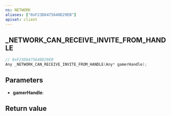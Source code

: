 ```yaml
---
ns: NETWORK
aliases: ["0xF23D6475640D29EB"]
apiset: client
---
```

## _NETWORK_CAN_RECEIVE_INVITE_FROM_HANDLE

```c
// 0xF23D6475640D29EB
Any _NETWORK_CAN_RECEIVE_INVITE_FROM_HANDLE(Any* gamerHandle);
```


## Parameters
* **gamerHandle**:

## Return value

